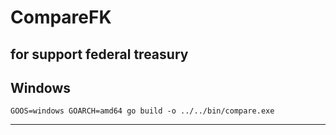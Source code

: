 # CompareFK
## for support federal treasury
## Windows
```
GOOS=windows GOARCH=amd64 go build -o ../../bin/compare.exe
```
---
